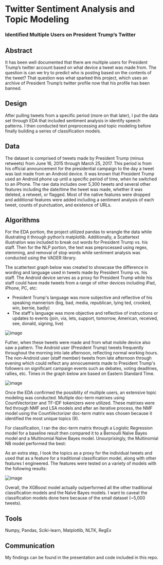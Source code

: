 # Twitter Sentiment Analysis and Topic Modeling 
### Identified Multiple Users on President Trump’s Twitter  

## Abstract
It has been well documented that there are multiple users for President Trump’s twitter account based on what device a tweet was made from. The question is can we try to predict who is posting based on the contents of the tweet? That question was what sparked this project, which uses an archive of President Trump’s twitter profile now that his profile has been banned. 

## Design
After pulling tweets from a specific period (more on that later), I put the data set through EDA that included sentiment analysis in identify speech patterns. I then conducted text preprocessing and topic modeling before finally building a series of classification models.

## Data
The dataset is comprised of tweets made by President Trump (minus retweets) from June 16, 2015 through March 25, 2017. This period is from his official announcement for the presidential campaign to the day a tweet was last made from an Android device. It was known that President Trump used an Android phone up until a specific period of time, when he switched to an iPhone. The raw data includes over 5,300 tweets and several other features including the date/time the tweet was made, whether it was deleted, a retweet, or flagged. Most of the native features were dropped and additional features were added including a sentiment analysis of each tweet, counts of punctuation, and existence of URLs. 

## Algorithms
For the EDA portion, the project utilized pandas to wrangle the data while illustrating it through python’s matplotlib. Additionally, a Scattertext illustration was included to break out words for President Trump vs. his staff. Then for the NLP portion, the text was preprocessed using regex, stemming, and removal of stop words while sentiment analysis was conducted using the VADER library. 

The scattertext graph below was created to showcase the difference in wording and language used in tweets made by President Trump vs. his staff. The Android device serves as a proxy for President Trump while his staff could have made tweets from a range of other devices including iPad, iPhone, PC, etc: 
* President Trump's language was more subjective and reflective of his speaking mannerism (big, bad, media, republican, lying ted, crooked, win, bernie, badly) 
* The staff's language was more objective and reflective of instructions or updates to events (join, via, lets, support, tomorrow, American, received, see, donald, signing, live) 

![image](https://user-images.githubusercontent.com/77559909/236008046-6afa2202-fe82-47f6-b243-da36b8f605b3.png)

Futher, when these tweets were made and from what mobile device also saw a pattern. The Android user (President Trump) tweets frequently throughout the morning into late afternoon, reflecting normal working hours. The non-Android user (staff member) tweets from late afternoon through evening which could reflect any annocuements made to President Trump's followers on significant campaign events such as debates, voting deadlines, rallies, etc. Times in the graph below are based on Eastern Standard Time. 

![image](https://user-images.githubusercontent.com/77559909/236009215-343b55c3-f3ec-4a8f-89b9-0a844f2dfa41.png)

Once the EDA confirmed the possiblity of multiple users, an extensive topic modeling was conducted. Multiple doc-term matrixes using CountVectorizer and TF-IDF tokenizers were utilized. These matrixes were fed through NMF and LSA models and after an iterative process, the NMF model using the CountVectorizer doc-term matrix was chosen because it identified the most unique topics (9). 

For classification, I ran the doc-term matrix through a Logistic Regression model for a baseline result then compared it to a Bernoulli Naïve Bayes model and a Multinomial Naïve Bayes model. Unsurprisingly, the Multinomial NB model performed the best:
 
As an extra step, I took the topics as a proxy for the individual tweets and used that as a feature for a traditional classification model, along with other features I engineered. The features were tested on a variety of models with the following results:

![image](https://user-images.githubusercontent.com/77559909/165991807-95927b4c-ca02-4254-9556-4a9679204b77.png)
 
Overall, the XGBoost model actually outperformed all the other traditional classification models and the Naïve Bayes models. I want to caveat the classification models done here because of the small dataset (~5,000 tweets). 

## Tools
Numpy, Pandas, Sciki-learn, Matplotlib, NLTK, RegEx

## Communication
My findings can be found in the presentation and code included in this repo. 
